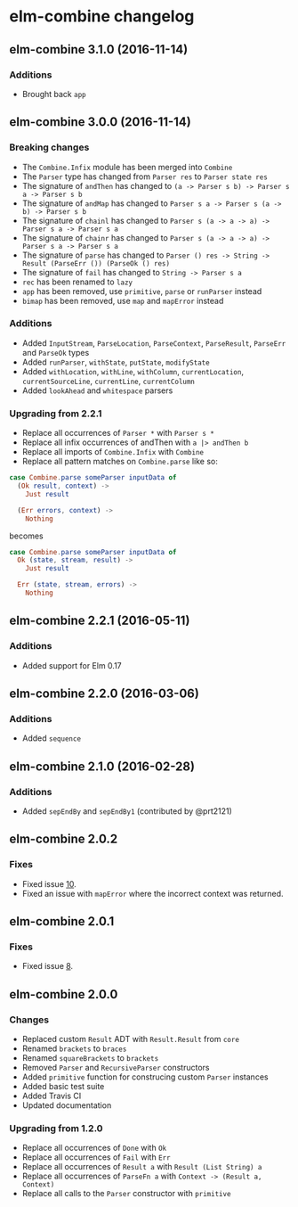 # elm-combine changelog

## elm-combine 3.1.0 (2016-11-14)

### Additions

* Brought back `app`

## elm-combine 3.0.0 (2016-11-14)

### Breaking changes

* The `Combine.Infix` module has been merged into `Combine`
* The `Parser` type has changed from `Parser res` to `Parser state res`
* The signature of `andThen` has changed to `(a -> Parser s b) -> Parser s a -> Parser s b`
* The signature of `andMap` has changed to `Parser s a -> Parser s (a -> b) -> Parser s b`
* The signature of `chainl` has changed to `Parser s (a -> a -> a) -> Parser s a -> Parser s a`
* The signature of `chainr` has changed to `Parser s (a -> a -> a) -> Parser s a -> Parser s a`
* The signature of `parse` has changed to `Parser () res -> String -> Result (ParseErr ()) (ParseOk () res)`
* The signature of `fail` has changed to `String -> Parser s a`
* `rec` has been renamed to `lazy`
* `app` has been removed, use `primitive`, `parse` or `runParser` instead
* `bimap` has been removed, use `map` and `mapError` instead

### Additions

* Added `InputStream`, `ParseLocation`, `ParseContext`, `ParseResult`, `ParseErr` and `ParseOk` types
* Added `runParser`, `withState`, `putState`, `modifyState`
* Added `withLocation`, `withLine`, `withColumn`, `currentLocation`, `currentSourceLine`, `currentLine`, `currentColumn`
* Added `lookAhead` and `whitespace` parsers

### Upgrading from 2.2.1

* Replace all occurrences of `Parser *` with `Parser s *`
* Replace all infix occurrences of andThen with `a |> andThen b`
* Replace all imports of `Combine.Infix` with `Combine`
* Replace all pattern matches on `Combine.parse` like so:

``` elm
case Combine.parse someParser inputData of
  (Ok result, context) ->
    Just result

  (Err errors, context) ->
    Nothing
```

becomes

``` elm
case Combine.parse someParser inputData of
  Ok (state, stream, result) ->
    Just result

  Err (state, stream, errors) ->
    Nothing
```

## elm-combine 2.2.1 (2016-05-11)

### Additions

* Added support for Elm 0.17

## elm-combine 2.2.0 (2016-03-06)

### Additions

* Added `sequence`

## elm-combine 2.1.0 (2016-02-28)

### Additions

* Added `sepEndBy` and `sepEndBy1` (contributed by @prt2121)

## elm-combine 2.0.2

### Fixes

* Fixed issue [10](https://github.com/Bogdanp/elm-combine/issues/10).
* Fixed an issue with `mapError` where the incorrect context was returned.

## elm-combine 2.0.1

### Fixes

* Fixed issue [8](https://github.com/Bogdanp/elm-combine/issues/8).

## elm-combine 2.0.0

### Changes

* Replaced custom `Result` ADT with `Result.Result` from `core`
* Renamed `brackets` to `braces`
* Renamed `squareBrackets` to `brackets`
* Removed `Parser` and `RecursiveParser` constructors
* Added `primitive` function for construcing custom `Parser` instances
* Added basic test suite
* Added Travis CI
* Updated documentation

### Upgrading from 1.2.0

* Replace all occurrences of `Done` with `Ok`
* Replace all occurrences of `Fail` with `Err`
* Replace all occurrences of `Result a` with `Result (List String) a`
* Replace all occurrences of `ParseFn a` with `Context -> (Result a, Context)`
* Replace all calls to the `Parser` constructor with `primitive`
